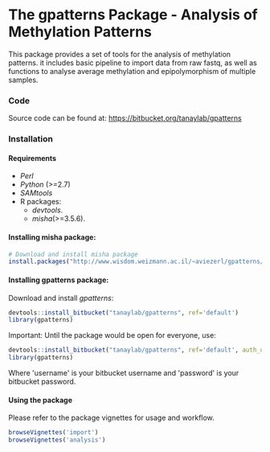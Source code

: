 The gpatterns Package - Analysis of Methylation Patterns
========================================================

This package provides a set of tools for the analysis of methylation patterns. it includes basic pipeline to import data from raw fastq, as well as functions to analyse average methylation and epipolymorphism of multiple samples.

### Code

Source code can be found at: <https://bitbucket.org/tanaylab/gpatterns>

### Installation

#### Requirements

-   *Perl*
-   *Python* (&gt;=2.7)
-   *SAMtools*
-   R packages:
    -   *devtools*.
    -   *misha*(&gt;=3.5.6).

#### Installing misha package:

``` r
# Download and install misha package
install.packages("http://www.wisdom.weizmann.ac.il/~aviezerl/gpatterns/misha_3.5.6.tar.gz", repos=NULL) 
```

#### Installing gpatterns package:

Download and install *gpatterns*:

``` r
devtools::install_bitbucket("tanaylab/gpatterns", ref='default')
library(gpatterns)
```
Important: 
Until the package would be open for everyone, use: 
``` r
devtools::install_bitbucket("tanaylab/gpatterns", ref='default', auth_user='username', password='password')
library(gpatterns)
```
Where 'username' is your bitbucket username and 'password' is your bitbucket password.

#### Using the package

Please refer to the package vignettes for usage and workflow.

``` r
browseVignettes('import') 
browseVignettes('analysis')
```